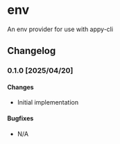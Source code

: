 # env

An env provider for use with appy-cli

## Changelog

### 0.1.0 [2025/04/20]

#### Changes

- Initial implementation

#### Bugfixes

- N/A
